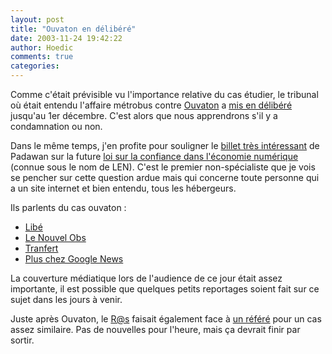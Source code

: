 ```yaml
---
layout: post
title: "Ouvaton en délibéré"
date: 2003-11-24 19:42:22
author: Hoedic
comments: true
categories: 
---
```



Comme c'était prévisible vu l'importance relative du cas étudier, le tribunal où était entendu l'affaire métrobus contre <a href="http://ouvaton.coop/" title="L'hébergeur hébergé">Ouvaton</a> a [mis en délibéré](http://ouvaton.coop/extranet.html?id=65) jusqu'au 1er décembre. C'est alors que nous apprendrons s'il y a condamnation ou non.

Dans le même temps, j'en profite pour souligner le [billet très intéressant](http://www.padawan.info/fr/politique/projet_de_loi_sur_leconomie_numerique_len.html) de Padawan sur la future [loi sur la confiance dans l'économie numérique](http://www.assemblee-nat.fr/12/dossiers/economie_numerique.asp) (connue sous le nom de LEN). C'est le premier non-spécialiste que je vois se pencher sur cette question ardue mais qui concerne toute personne qui a un site internet et bien entendu, tous les hébergeurs.

Ils parlents du cas ouvaton :
-  [Libé](http://www.liberation.fr/page.php?Article=160245)
-  [Le Nouvel Obs](http://permanent.nouvelobs.com/multimedia/20031124.OBS0199.html)
-  [Tranfert](http://www.transfert.net/a9614)
-  [Plus chez Google News](http://news.google.fr/news?hl=fr&ie=ISO-8859-1&edition=fr&q=ouvaton&btnG=Recherche+Actualit%E9s)

La couverture médiatique lors de l'audience de ce jour était assez importante, il est possible que quelques petits reportages soient fait sur ce sujet dans les jours à venir.

Juste après Ouvaton, le <a href="http://www.ras.eu.org/" title="Réseau Associatif et Syndical">R@s</a> faisait également face à [un référé](http://linuxfr.org/2003/11/21/14614.html) pour un cas assez similaire. Pas de nouvelles pour l'heure, mais ça devrait finir par sortir.